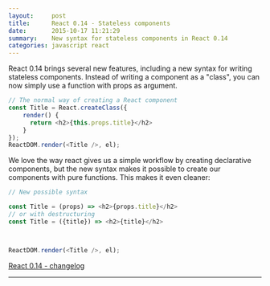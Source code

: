 ```yaml
---
layout:     post
title:      React 0.14 - Stateless components
date:       2015-10-17 11:21:29
summary:    New syntax for stateless components in React 0.14
categories: javascript react
---
```


React 0.14 brings several new features, including a new syntax for writing stateless components. Instead of writing a component as a "class", you can now simply use a function with props as argument.

```javascript
// The normal way of creating a React component
const Title = React.createClass({
    render() {
      return <h2>{this.props.title}</h2>
    }
});
ReactDOM.render(<Title />, el);
```
We love the way react gives us a simple workflow by creating declarative components, but the new syntax makes it possible to create our components with pure functions. This makes it even cleaner:

```javascript
// New possible syntax

const Title = (props) => <h2>{props.title}</h2>
// or with destructuring
const Title = ({title}) => <h2>{title}</h2>



ReactDOM.render(<Title />, el);
```

[React 0.14 - changelog](https://facebook.github.io/react/blog/2015/10/07/react-v0.14.html)

---

